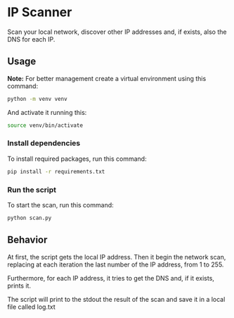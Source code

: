 # IP Scanner

Scan your local network, discover other IP addresses and, if exists, also the DNS for each IP.

## Usage

**Note:** For better management create a virtual environment using this command:

```sh
python -m venv venv
```

And activate it running this:

```sh
source venv/bin/activate
```

### Install dependencies

To install required packages, run this command:

```sh
pip install -r requirements.txt
```

### Run the script

To start the scan, run this command:

```sh
python scan.py
```

## Behavior

At first, the script gets the local IP address. Then it begin the network scan, replacing at each iteration the last number of the IP address, from 1 to 255.

Furthermore, for each IP address, it tries to get the DNS and, if it exists, prints it.

The script will print to the stdout the result of the scan and save it in a local file called log.txt
